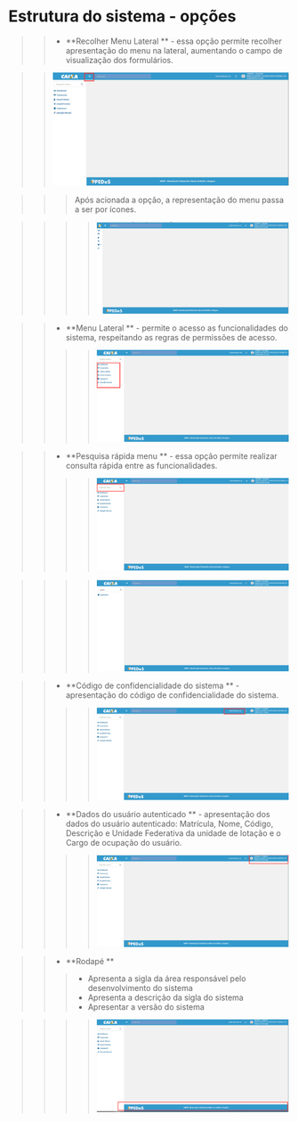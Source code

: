 # Estrutura do sistema - opções


>> + **Recolher Menu Lateral ** - essa opção permite recolher apresentação do menu na lateral, aumentando o campo de visualização dos formulários.

 >>![](img/estrutura1.png) 
 
 >>>Após acionada a opção, a representação do menu passa a ser por ícones.
 
 >>>>![](img/estrutura2.png) 

 
>> + **Menu Lateral ** - permite o acesso as funcionalidades do sistema, respeitando as regras de permissões de acesso.
  >>>>![](img/estrutura3.png) 
  
>> + **Pesquisa rápida menu ** - essa opção permite realizar consulta rápida entre as funcionalidades.
  >>>>![](img/estrutura4.png) 
 
  >>>>![](img/estrutura5.png) 
  
>> + **Código de confidencialidade do sistema ** - apresentação do código de confidencialidade do sistema.
  >>>>![](img/estrutura6.png) 
 

>> + **Dados do usuário autenticado ** - apresentação dos dados do usuário autenticado: Matrícula, Nome, Código, Descrição e Unidade Federativa da unidade de lotação e o Cargo de ocupação do usuário.
  >>>>![](img/estrutura7.png) 
 
 
>> + **Rodapé ** 
>>> + Apresenta a sigla da área responsável pelo desenvolvimento do sistema
>>> + Apresenta a descrição da sigla do sistema
>>> + Apresentar a versão do sistema

  >>>>![](img/estrutura8.png) 